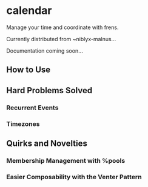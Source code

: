# calendar
Manage your time and coordinate with frens.

Currently distributed from ~niblyx-malnus...

Documentation coming soon...

## How to Use

## Hard Problems Solved
### Recurrent Events
### Timezones

## Quirks and Novelties
### Membership Management with %pools
### Easier Composability with the Venter Pattern
